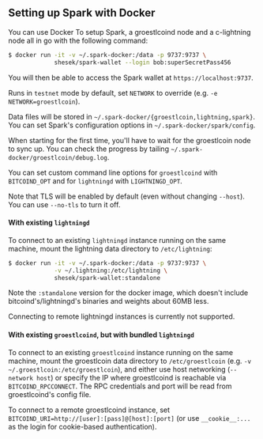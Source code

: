 ## Setting up Spark with Docker

You can use Docker To setup Spark, a groestlcoind node and a c-lightning node all in go with the following command:

```bash
$ docker run -it -v ~/.spark-docker:/data -p 9737:9737 \
             shesek/spark-wallet --login bob:superSecretPass456
```

You will then be able to access the Spark wallet at `https://localhost:9737`.

Runs in `testnet` mode by default, set `NETWORK` to override (e.g. `-e NETWORK=groestlcoin`).

Data files will be stored in `~/.spark-docker/{groestlcoin,lightning,spark}`.
You can set Spark's configuration options in `~/.spark-docker/spark/config`.

When starting for the first time, you'll have to wait for the groestlcoin node to sync up.
You can check the progress by tailing `~/.spark-docker/groestlcoin/debug.log`.

You can set custom command line options for `groestlcoind` with `BITCOIND_OPT`
and for `lightningd` with `LIGHTNINGD_OPT`.

Note that TLS will be enabled by default (even without changing `--host`).
You can use `--no-tls` to turn it off.

#### With existing `lightningd`

To connect to an existing `lightningd` instance running on the same machine,
mount the lightning data directory to `/etc/lightning`:

```bash
$ docker run -it -v ~/.spark-docker:/data -p 9737:9737 \
             -v ~/.lightning:/etc/lightning \
             shesek/spark-wallet:standalone
```

Note the `:standalone` version for the docker image, which doesn't include
bitcoind's/lightningd's binaries and weights about 60MB less.

Connecting to remote lightningd instances is currently not supported.

#### With existing `groestlcoind`, but with bundled `lightningd`

To connect to an existing `groestlcoind` instance running on the same machine,
mount the groestlcoin data directory to `/etc/groestlcoin` (e.g. `-v ~/.groestlcoin:/etc/groestlcoin`),
and either use host networking (`--network host`) or specify the IP where groestlcoind is reachable via `BITCOIND_RPCCONNECT`.
The RPC credentials and port will be read from groestlcoind's config file.

To connect to a remote groestlcoind instance, set `BITCOIND_URI=http://[user]:[pass]@[host]:[port]`
(or use `__cookie__:...` as the login for cookie-based authentication).
